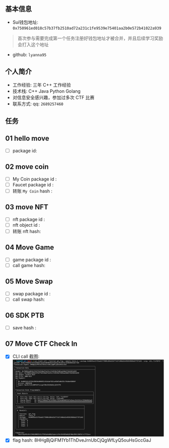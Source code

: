## 基本信息
- Sui钱包地址: `0x750961ed018c57b37fb2510ad72a231c1fe9539e75401aa2b0e572b41022a939`
> 首次参与需要完成第一个任务注册好钱包地址才被合并，并且后续学习奖励会打入这个地址
- github: `lyanna95`

## 个人简介
- 工作经验: 三年 C++ 工作经验
- 技术栈: C++ Java Python Golang
- 对信息安全感兴趣，参加过多次 CTF 比赛
- 联系方式: qq: `2689257460` 

## 任务

##   01 hello move  
- [ ] package id: 

##   02 move coin
- [ ] My Coin package id : 
- [ ] Faucet package id : 
- [ ] 转账 `My Coin` hash : 

##   03 move NFT
- [ ] nft package id :
- [ ] nft object id : 
- [ ] 转账 nft  hash:

##   04 Move Game
- [ ] game package id :
- [ ] call game hash:

##   05 Move Swap
- [ ] swap package id :
- [ ] call swap hash:

##   06 SDK PTB
- [ ] save hash :

##   07 Move CTF Check In
- [x] CLI call 截图: ![CLI](./img/WechatIMG63.jpg)
- [x] flag hash: 8HHgBjQiFM1Yb1ThDveJrnUbCjQgWfLyQ5ouHsGccGaJ

